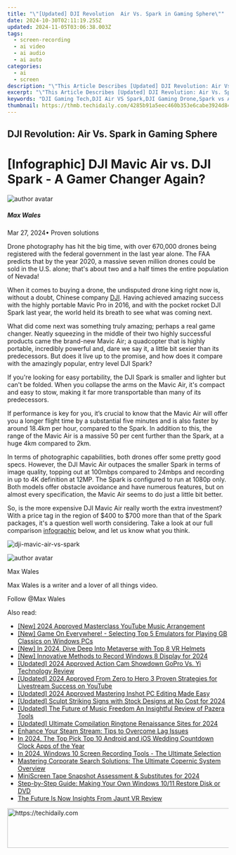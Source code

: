 ```yaml
---
title: "\"[Updated] DJI Revolution  Air Vs. Spark in Gaming Sphere\""
date: 2024-10-30T02:11:19.255Z
updated: 2024-11-05T03:06:38.003Z
tags: 
  - screen-recording
  - ai video
  - ai audio
  - ai auto
categories: 
  - ai
  - screen
description: "\"This Article Describes [Updated] DJI Revolution: Air Vs. Spark in Gaming Sphere\""
excerpt: "\"This Article Describes [Updated] DJI Revolution: Air Vs. Spark in Gaming Sphere\""
keywords: "DJI Gaming Tech,DJI Air VS Spark,DJI Gaming Drone,Spark vs Air Gaming,DJI Pro Gaming Drones,Aerial Gaming Advantage,DJI Spark Innovation"
thumbnail: https://thmb.techidaily.com/4285b91a5eec460b353e6cabe3924d845457ea4dd57027d124c1eda481947485.jpg
---
```


## DJI Revolution: Air Vs. Spark in Gaming Sphere

# \[Infographic\] DJI Mavic Air vs. DJI Spark - A Gamer Changer Again?

![author avatar](https://images.wondershare.com/filmora/article-images/max-wales-author.jpg)

##### Max Wales

 Mar 27, 2024• Proven solutions

Drone photography has hit the big time, with over 670,000 drones being registered with the federal government in the last year alone. The FAA predicts that by the year 2020, a massive seven million drones could be sold in the U.S. alone; that's about two and a half times the entire population of Nevada!

When it comes to buying a drone, the undisputed drone king right now is, without a doubt, Chinese company [DJI](https://www.dji.com/). Having achieved amazing success with the highly portable Mavic Pro in 2016, and with the pocket rocket DJI Spark last year, the world held its breath to see what was coming next.

What did come next was something truly amazing; perhaps a real game changer. Neatly squeezing in the middle of their two highly successful products came the brand-new Mavic Air; a quadcopter that is highly portable, incredibly powerful and, dare we say it, a little bit sexier than its predecessors. But does it live up to the promise, and how does it compare with the amazingly popular, entry level DJI Spark?

If you're looking for easy portability, the DJI Spark is smaller and lighter but can't be folded. When you collapse the arms on the Mavic Air, it's compact and easy to stow, making it far more transportable than many of its predecessors.

If performance is key for you, it’s crucial to know that the Mavic Air will offer you a longer flight time by a substantial five minutes and is also faster by around 18.4km per hour, compared to the Spark. In addition to this, the range of the Mavic Air is a massive 50 per cent further than the Spark, at a huge 4km compared to 2km.

In terms of photographic capabilities, both drones offer some pretty good specs. However, the DJI Mavic Air outpaces the smaller Spark in terms of image quality, topping out at 100mbps compared to 24mbps and recording in up to 4K definition at 12MP. The Spark is configured to run at 1080p only. Both models offer obstacle avoidance and have numerous features, but on almost every specification, the Mavic Air seems to do just a little bit better.

So, is the more expensive DJI Mavic Air really worth the extra investment? With a price tag in the region of $400 to $700 more than that of the Spark packages, it's a question well worth considering. Take a look at our full comparison [infographic](https://tools.techidaily.com/wondershare/filmora/download/) below, and let us know what you think.

![dji-mavic-air-vs-spark](https://images.wondershare.com/filmora/article-images/dji-mavic-air-vs-spark.jpeg)

![author avatar](https://images.wondershare.com/filmora/article-images/max-wales-author.jpg)

Max Wales

Max Wales is a writer and a lover of all things video.

Follow @Max Wales


<ins class="adsbygoogle"
     style="display:block"
     data-ad-format="autorelaxed"
     data-ad-client="ca-pub-7571918770474297"
     data-ad-slot="1223367746"></ins>



<ins class="adsbygoogle"
     style="display:block"
     data-ad-client="ca-pub-7571918770474297"
     data-ad-slot="8358498916"
     data-ad-format="auto"
     data-full-width-responsive="true"></ins>


<span class="atpl-alsoreadstyle">Also read:</span>
<div><ul>
<li><a href="https://youtube-webster.techidaily.com/024-approved-masterclass-youtube-music-arrangement/"><u>[New] 2024 Approved Masterclass YouTube Music Arrangement</u></a></li>
<li><a href="https://screen-capture.techidaily.com/new-game-on-everywhere-selecting-top-5-emulators-for-playing-gb-classics-on-windows-pcs/"><u>[New] Game On Everywhere! - Selecting Top 5 Emulators for Playing GB Classics on Windows PCs</u></a></li>
<li><a href="https://fox-friendly.techidaily.com/new-in-2024-dive-deep-into-metaverse-with-top-8-vr-helmets/"><u>[New] In 2024, Dive Deep Into Metaverse with Top 8 VR Helmets</u></a></li>
<li><a href="https://screen-mirroring-recording.techidaily.com/new-innovative-methods-to-record-windows-8-display-for-2024/"><u>[New] Innovative Methods to Record Windows 8 Display for 2024</u></a></li>
<li><a href="https://fox-friendly.techidaily.com/updated-2024-approved-action-cam-showdown-gopro-vs-yi-technology-review/"><u>[Updated] 2024 Approved Action Cam Showdown GoPro Vs. Yi Technology Review</u></a></li>
<li><a href="https://fox-boxes.techidaily.com/updated-2024-approved-from-zero-to-hero-3-proven-strategies-for-livestream-success-on-youtube/"><u>[Updated] 2024 Approved From Zero to Hero 3 Proven Strategies for Livestream Success on YouTube</u></a></li>
<li><a href="https://fox-friendly.techidaily.com/updated-2024-approved-mastering-inshot-pc-editing-made-easy/"><u>[Updated] 2024 Approved Mastering Inshot PC Editing Made Easy</u></a></li>
<li><a href="https://fox-friendly.techidaily.com/updated-sculpt-striking-signs-with-stock-designs-at-no-cost-for-2024/"><u>[Updated] Sculpt Striking Signs with Stock Designs at No Cost for 2024</u></a></li>
<li><a href="https://fox-friendly.techidaily.com/updated-the-future-of-music-freedom-an-insightful-review-of-pazera-tools/"><u>[Updated] The Future of Music Freedom An Insightful Review of Pazera Tools</u></a></li>
<li><a href="https://fox-friendly.techidaily.com/updated-ultimate-compilation-ringtone-renaissance-sites-for-2024/"><u>[Updated] Ultimate Compilation Ringtone Renaissance Sites for 2024</u></a></li>
<li><a href="https://win-blog.techidaily.com/enhance-your-steam-stream-tips-to-overcome-lag-issues/"><u>Enhance Your Steam Stream: Tips to Overcome Lag Issues</u></a></li>
<li><a href="https://fox-friendly.techidaily.com/in-2024-the-top-pick-top-10-android-and-ios-wedding-countdown-clock-apps-of-the-year/"><u>In 2024, The Top Pick Top 10 Android and iOS Wedding Countdown Clock Apps of the Year</u></a></li>
<li><a href="https://screen-capture.techidaily.com/in-2024-windows-10-screen-recording-tools-the-ultimate-selection/"><u>In 2024, Windows 10 Screen Recording Tools - The Ultimate Selection</u></a></li>
<li><a href="https://win-dash.techidaily.com/mastering-corporate-search-solutions-the-ultimate-copernic-system-overview/"><u>Mastering Corporate Search Solutions: The Ultimate Copernic System Overview</u></a></li>
<li><a href="https://on-screen-recording.techidaily.com/miniscreen-tape-snapshot-assessment-and-substitutes-for-2024/"><u>MiniScreen Tape Snapshot Assessment & Substitutes for 2024</u></a></li>
<li><a href="https://blog-min.techidaily.com/step-by-step-guide-making-your-own-windows-1011-restore-disk-or-dvd/"><u>Step-by-Step Guide: Making Your Own Windows 10/11 Restore Disk or DVD</u></a></li>
<li><a href="https://fox-friendly.techidaily.com/the-future-is-now-insights-from-jaunt-vr-review/"><u>The Future Is Now Insights From Jaunt VR Review</u></a></li>
</ul></div>

<!-- affiliate ads begin -->
<a href="https://appsumo.8odi.net/c/5597632/2144278/7443" target="_top" id="2144278">
  <img src="//a.impactradius-go.com/display-ad/7443-2144278" border="0" alt="https://techidaily.com" width="728" height="90"/>
</a>
<img height="0" width="0" src="https://appsumo.8odi.net/i/5597632/2144278/7443" style="position:absolute;visibility:hidden;" border="0" />
<!-- affiliate ads end -->

